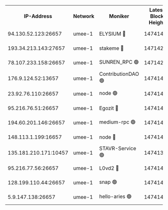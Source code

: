 


<table><tr><th>IP-Address</th><th>Network</th><th>Moniker</th><th>Latest Block Height</th><th>Earliest Block Height</th><th>Catching Up</th><th>Tx Index</th><th>Voting Power</th><th>Scan Time</th></tr><tr><td>94.130.52.123:26657</td><td>umee-1</td><td>ELYSIUM 🔴</td><td>14741455</td><td>3216011</td><td>False</td><td>off</td><td>27012630</td><td>2024-11-15T07:45:17.840187339UTC</td></tr><tr><td>193.34.213.143:27657</td><td>umee-1</td><td>stakeme 🔴</td><td>14714211</td><td>12950170</td><td>False</td><td>off</td><td>8269142</td><td>2024-11-15T07:42:34.376372898UTC</td></tr><tr><td>78.107.233.158:26657</td><td>umee-1</td><td>SUNREN_RPC 🟢</td><td>14714211</td><td>13338194</td><td>False</td><td>on</td><td>0</td><td>2024-11-15T07:43:45.749475817UTC</td></tr><tr><td>176.9.124.52:13657</td><td>umee-1</td><td>ContributionDAO 🟢</td><td>14741437</td><td>13924595</td><td>False</td><td>on</td><td>0</td><td>2024-11-15T07:43:36.749063510UTC</td></tr><tr><td>23.92.76.110:26657</td><td>umee-1</td><td>node 🟢</td><td>14741473</td><td>14446001</td><td>False</td><td>on</td><td>0</td><td>2024-11-15T07:46:43.310298976UTC</td></tr><tr><td>95.216.76.51:26657</td><td>umee-1</td><td>Egozit 🔴</td><td>14741455</td><td>14641455</td><td>False</td><td>off</td><td>38569441</td><td>2024-11-15T07:45:14.692648370UTC</td></tr><tr><td>194.60.201.146:26657</td><td>umee-1</td><td>medium-rpc 🟢</td><td>14741421</td><td>14648126</td><td>False</td><td>on</td><td>0</td><td>2024-11-15T07:42:10.725771024UTC</td></tr><tr><td>148.113.1.199:16657</td><td>umee-1</td><td>node 🔴</td><td>14741418</td><td>14696187</td><td>False</td><td>off</td><td>1636217</td><td>2024-11-15T07:41:55.044299440UTC</td></tr><tr><td>135.181.210.171:10457</td><td>umee-1</td><td>STAVR-Service 🟢</td><td>14741341</td><td>14714379</td><td>False</td><td>on</td><td>0</td><td>2024-11-15T07:45:33.668480014UTC</td></tr><tr><td>95.216.77.56:26657</td><td>umee-1</td><td>L0vd2 🔴</td><td>14741465</td><td>14717001</td><td>False</td><td>off</td><td>38346793</td><td>2024-11-15T07:46:02.193316319UTC</td></tr><tr><td>128.199.110.44:26657</td><td>umee-1</td><td>snap 🟢</td><td>14741462</td><td>14740267</td><td>False</td><td>off</td><td>0</td><td>2024-11-15T07:45:51.967618989UTC</td></tr><tr><td>5.9.147.138:26657</td><td>umee-1</td><td>hello-aries 🟢</td><td>14741431</td><td>14740461</td><td>False</td><td>off</td><td>0</td><td>2024-11-15T07:43:07.677855473UTC</td></tr></table>